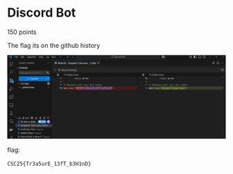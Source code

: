 # Discord Bot

150 points


The flag its on the github history

![Discord Bot](image3.png)

flag:

`CSC25{Tr3a5urE_13fT_b3H1nD}`
